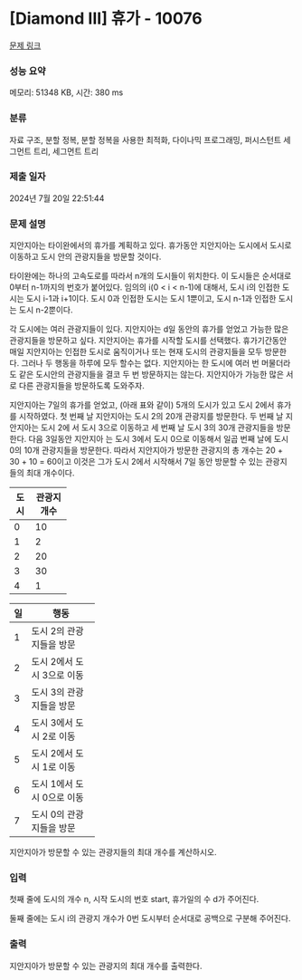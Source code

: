 # [Diamond III] 휴가 - 10076 

[문제 링크](https://www.acmicpc.net/problem/10076) 

### 성능 요약

메모리: 51348 KB, 시간: 380 ms

### 분류

자료 구조, 분할 정복, 분할 정복을 사용한 최적화, 다이나믹 프로그래밍, 퍼시스턴트 세그먼트 트리, 세그먼트 트리

### 제출 일자

2024년 7월 20일 22:51:44

### 문제 설명

<p>지안지아는 타이완에서의 휴가를 계획하고 있다. 휴가동안 지안지아는 도시에서 도시로 이동하고 도시 안의 관광지들을 방문할 것이다.</p>

<p>타이완에는 하나의 고속도로를 따라서 n개의 도시들이 위치한다. 이 도시들은 순서대로 0부터 n-1까지의 번호가 붙어있다. 임의의 i(0 < i < n-1)에 대해서, 도시 i의 인접한 도시는 도시 i-1과 i+1이다. 도시 0과 인접한 도시는 도시 1뿐이고, 도시 n-1과 인접한 도시는 도시 n-2뿐이다.</p>

<p>각 도시에는 여러 관광지들이 있다. 지안지아는 d일 동안의 휴가를 얻었고 가능한 많은 관광지들을 방문하고 싶다. 지안지아는 휴가를 시작할 도시를 선택했다. 휴가기간동안 매일 지안지아는 인접한 도시로 움직이거나 또는 현재 도시의 관광지들을 모두 방문한다. 그러나 두 행동을 하루에 모두 할수는 없다. 지안지아는 한 도시에 여러 번 머물더라도 같은 도시안의 관광지들을 결코 두 번 방문하지는 않는다. 지안지아가 가능한 많은 서로 다른 관광지들을 방문하도록 도와주자.</p>

<p>지안지아는 7일의 휴가를 얻었고, (아래 표와 같이) 5개의 도시가 있고 도시 2에서 휴가를 시작하였다. 첫 번째 날 지안지아는 도시 2의 20개 관광지를 방문한다. 두 번째 날 지안지아는 도시 2에 서 도시 3으로 이동하고 세 번째 날 도시 3의 30개 관광지들을 방문한다. 다음 3일동안 지안지아 는 도시 3에서 도시 0으로 이동해서 일곱 번째 날에 도시 0의 10개 관광지들을 방문한다. 따라서 지안지아가 방문한 관광지의 총 개수는 20 + 30 + 10 = 60이고 이것은 그가 도시 2에서 시작해서 7일 동안 방문할 수 있는 관광지들의 최대 개수이다.</p>

<table class="table table-bordered" style="width:20%">
	<thead>
		<tr>
			<th>도시</th>
			<th>관광지 개수</th>
		</tr>
	</thead>
	<tbody>
	</tbody>
	<tbody>
		<tr>
			<td>0</td>
			<td>10</td>
		</tr>
		<tr>
			<td>1</td>
			<td>2</td>
		</tr>
		<tr>
			<td>2</td>
			<td>20</td>
		</tr>
		<tr>
			<td>3</td>
			<td>30</td>
		</tr>
		<tr>
			<td>4</td>
			<td>1</td>
		</tr>
	</tbody>
</table>

<table class="table table-bordered" style="width:30%">
	<thead>
		<tr>
			<th>일</th>
			<th>행동</th>
		</tr>
	</thead>
	<tbody>
	</tbody>
	<tbody>
		<tr>
			<td>1</td>
			<td>도시 2의 관광지들을 방문</td>
		</tr>
		<tr>
			<td>2</td>
			<td>도시 2에서 도시 3으로 이동</td>
		</tr>
		<tr>
			<td>3</td>
			<td>도시 3의 관광지들을 방문</td>
		</tr>
		<tr>
			<td>4</td>
			<td>도시 3에서 도시 2로 이동</td>
		</tr>
		<tr>
			<td>5</td>
			<td>도시 2에서 도시 1로 이동</td>
		</tr>
		<tr>
			<td>6</td>
			<td>도시 1에서 도시 0으로 이동</td>
		</tr>
		<tr>
			<td>7</td>
			<td>도시 0의 관광지들을 방문</td>
		</tr>
	</tbody>
</table>

<p>지안지아가 방문할 수 있는 관광지들의 최대 개수를 계산하시오.</p>

### 입력 

 <p>첫째 줄에 도시의 개수 n, 시작 도시의 번호 start, 휴가일의 수 d가 주어진다.</p>

<p>둘째 줄에는 도시 i의 관광지 개수가 0번 도시부터 순서대로 공백으로 구분해 주어진다.</p>

### 출력 

 <p>지안지아가 방문할 수 있는 관광지의 최대 개수를 출력한다.</p>

